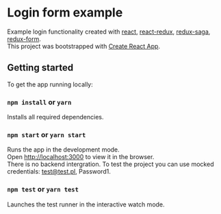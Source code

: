 # Login form example

Example login functionality created with [react](https://reactjs.org/), [react-redux](https://github.com/reduxjs/react-redux), [redux-saga](https://github.com/redux-saga/redux-saga), [redux-form](https://redux-form.com).<br>
This project was bootstrapped with [Create React App](https://github.com/facebookincubator/create-react-app).

## Getting started

To get the app running locally:

### `npm install` or `yarn`

Installs all required dependencies.

### `npm start` or `yarn start`

Runs the app in the development mode.<br>
Open [http://localhost:3000](http://localhost:3000) to view it in the browser.<br>
There is no backend intergration. To test the project you can use mocked credentials: test@test.pl, Password1.

### `npm test` or `yarn test`

Launches the test runner in the interactive watch mode.
